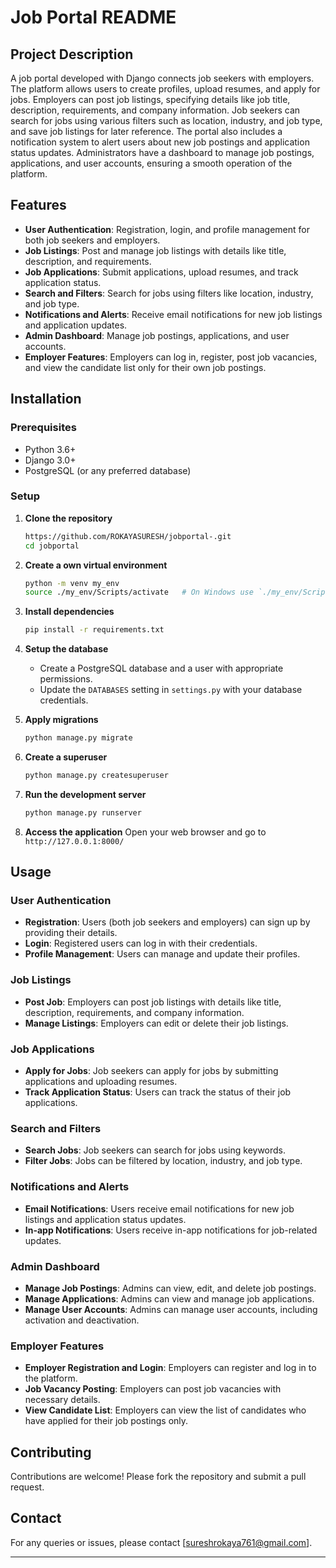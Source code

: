 # Job Portal README

## Project Description
A job portal developed with Django connects job seekers with employers. The platform allows users to create profiles, upload resumes, and apply for jobs. Employers can post job listings, specifying details like job title, description, requirements, and company information. Job seekers can search for jobs using various filters such as location, industry, and job type, and save job listings for later reference. The portal also includes a notification system to alert users about new job postings and application status updates. Administrators have a dashboard to manage job postings, applications, and user accounts, ensuring a smooth operation of the platform.

## Features
- **User Authentication**: Registration, login, and profile management for both job seekers and employers.
- **Job Listings**: Post and manage job listings with details like title, description, and requirements.
- **Job Applications**: Submit applications, upload resumes, and track application status.
- **Search and Filters**: Search for jobs using filters like location, industry, and job type.
- **Notifications and Alerts**: Receive email notifications for new job listings and application updates.
- **Admin Dashboard**: Manage job postings, applications, and user accounts.
- **Employer Features**: Employers can log in, register, post job vacancies, and view the candidate list only for their own job postings.

## Installation

### Prerequisites
- Python 3.6+
- Django 3.0+
- PostgreSQL (or any preferred database)

### Setup
1. **Clone the repository**
    ```bash
    https://github.com/ROKAYASURESH/jobportal-.git
    cd jobportal
    ```

2. **Create a own virtual environment**
    ```bash
    python -m venv my_env
    source ./my_env/Scripts/activate   # On Windows use `./my_env/Scripts/activate`
    ```

3. **Install dependencies**
    ```bash
    pip install -r requirements.txt
    ```

4. **Setup the database**
    - Create a PostgreSQL database and a user with appropriate permissions.
    - Update the `DATABASES` setting in `settings.py` with your database credentials.

5. **Apply migrations**
    ```bash
    python manage.py migrate
    ```

6. **Create a superuser**
    ```bash
    python manage.py createsuperuser
    ```

7. **Run the development server**
    ```bash
    python manage.py runserver
    ```

8. **Access the application**
    Open your web browser and go to `http://127.0.0.1:8000/`

## Usage

### User Authentication
- **Registration**: Users (both job seekers and employers) can sign up by providing their details.
- **Login**: Registered users can log in with their credentials.
- **Profile Management**: Users can manage and update their profiles.

### Job Listings
- **Post Job**: Employers can post job listings with details like title, description, requirements, and company information.
- **Manage Listings**: Employers can edit or delete their job listings.

### Job Applications
- **Apply for Jobs**: Job seekers can apply for jobs by submitting applications and uploading resumes.
- **Track Application Status**: Users can track the status of their job applications.

### Search and Filters
- **Search Jobs**: Job seekers can search for jobs using keywords.
- **Filter Jobs**: Jobs can be filtered by location, industry, and job type.

### Notifications and Alerts
- **Email Notifications**: Users receive email notifications for new job listings and application status updates.
- **In-app Notifications**: Users receive in-app notifications for job-related updates.

### Admin Dashboard
- **Manage Job Postings**: Admins can view, edit, and delete job postings.
- **Manage Applications**: Admins can view and manage job applications.
- **Manage User Accounts**: Admins can manage user accounts, including activation and deactivation.

### Employer Features
- **Employer Registration and Login**: Employers can register and log in to the platform.
- **Job Vacancy Posting**: Employers can post job vacancies with necessary details.
- **View Candidate List**: Employers can view the list of candidates who have applied for their job postings only.

## Contributing
Contributions are welcome! Please fork the repository and submit a pull request.

## Contact
For any queries or issues, please contact [sureshrokaya761@gmail.com].

---
